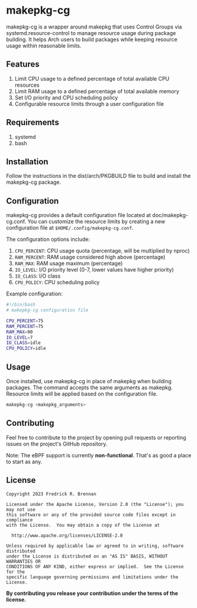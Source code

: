 # makepkg-cg

makepkg-cg is a wrapper around makepkg that uses Control Groups via
systemd.resource-control to manage resource usage during package building. It
helps Arch users to build packages while keeping resource usage within
reasonable limits.

## Features

1.  Limit CPU usage to a defined percentage of total available CPU resources
2.  Limit RAM usage to a defined percentage of total available memory
3.  Set I/O priority and CPU scheduling policy
4.  Configurable resource limits through a user configuration file

## Requirements

1.  systemd
2.  bash

## Installation

Follow the instructions in the dist/arch/PKGBUILD file to build and install the
makepkg-cg package.

## Configuration

makepkg-cg provides a default configuration file located at doc/makepkg-cg.conf.
You can customize the resource limits by creating a new configuration file at
`$HOME/.config/makepkg-cg.conf`.

The configuration options include:

1.  `CPU_PERCENT`: CPU usage quota (percentage, will be multiplied by nproc)
2.  `RAM_PERCENT`: RAM usage considered high above (percentage)
3.  `RAM_MAX`: RAM usage maximum (percentage)
4.  `IO_LEVEL`: I/O priority level (0-7, lower values have higher priority)
5.  `IO_CLASS`: I/O class
6.  `CPU_POLICY`: CPU scheduling policy

Example configuration:

```bash
#!/bin/bash
# makepkg-cg configuration file

CPU_PERCENT=75
RAM_PERCENT=75
RAM_MAX=90
IO_LEVEL=7
IO_CLASS=idle
CPU_POLICY=idle
```

## Usage

Once installed, use makepkg-cg in place of makepkg when building packages. The
command accepts the same arguments as makepkg. Resource limits will be applied
based on the configuration file.

```bash
makepkg-cg <makepkg_arguments>
```

## Contributing

Feel free to contribute to the project by opening pull requests or reporting
issues on the project's GitHub repository.

Note: The eBPF support is currently **non-functional**. That's as good a place
to start as any.

## License

```
Copyright 2023 Fredrick R. Brennan

Licensed under the Apache License, Version 2.0 (the "License"); you may not use
this software or any of the provided source code files except in compliance
with the License.  You may obtain a copy of the License at

  http://www.apache.org/licenses/LICENSE-2.0

Unless required by applicable law or agreed to in writing, software distributed
under the License is distributed on an "AS IS" BASIS, WITHOUT WARRANTIES OR
CONDITIONS OF ANY KIND, either express or implied.  See the License for the
specific language governing permissions and limitations under the License.
```

**By contributing you release your contribution under the terms of the license.**
